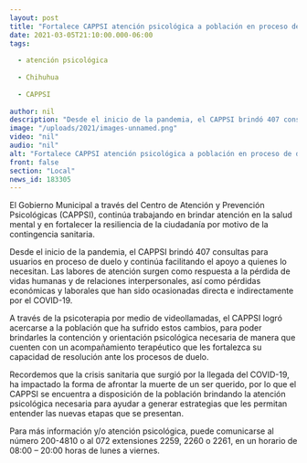 ```yaml
---
layout: post
title: "Fortalece CAPPSI atención psicológica a población en proceso de duelo"
date: 2021-03-05T21:10:00.000-06:00
tags:
  
  - atención psicológica
  
  - Chihuhua
  
  - CAPPSI
  
author: nil
description: "Desde el inicio de la pandemia, el CAPPSI brindó 407 consultas para usuarios en proceso de duelo y continúa facilitando el apoyo a quienes lo necesitan."
image: "/uploads/2021/images-unnamed.png"
video: "nil"
audio: "nil"
alt: "Fortalece CAPPSI atención psicológica a población en proceso de duelo"
front: false
section: "Local"
news_id: 183305
---
```


El Gobierno Municipal a través del Centro de Atención y Prevención Psicológicas (CAPPSI), continúa trabajando en brindar atención en la salud mental y en fortalecer la resiliencia de la ciudadanía por motivo de la contingencia sanitaria.

Desde el inicio de la pandemia, el CAPPSI brindó 407 consultas para usuarios en proceso de duelo y continúa facilitando el apoyo a quienes lo necesitan. Las labores de atención surgen como respuesta a la pérdida de vidas humanas y de relaciones interpersonales, así como pérdidas económicas y laborales que han sido ocasionadas directa e indirectamente por el COVID-19.

A través de la psicoterapia por medio de videollamadas, el CAPPSI logró acercarse a la población que ha sufrido estos cambios, para poder brindarles la contención y orientación psicológica necesaria de manera que cuenten con un acompañamiento terapéutico que les fortalezca su capacidad de resolución ante los procesos de duelo.

Recordemos que la crisis sanitaria que surgió por la llegada del COVID-19, ha impactado la forma de afrontar la muerte de un ser querido, por lo que el CAPPSI se encuentra a disposición de la población brindando la atención psicológica necesaria para ayudar a generar estrategias que les permitan entender las nuevas etapas que se presentan.

Para más información y/o atención psicológica, puede comunicarse al número 200-4810 o al 072 extensiones 2259, 2260 o 2261, en un horario de 08:00 – 20:00 horas de lunes a viernes.